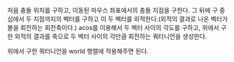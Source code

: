 처음 충돌 위치를 구하고, 이동된 마우스 좌표에서의 충돌 지점을 구한다. 그 뒤에 구 중심에서 두 지점까지의 벡터를 구하고 이 두 벡터를 외적한다.(외적의 결과로 나온 벡터가 볼을 회전하는 회전축이다.) 
acos를 이용해서 두 벡터 사이의 각도를 구하고, 위에서 구한 외적의 결과를 축으로 두 벡터 사이의 각만큼 회전하는 쿼터니언을 생성한다. 

위에서 구한 쿼터니언을 world 행렬에 적용해주면 된다. 